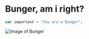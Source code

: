 # Bunger, am i right?
```javascript
var important = "You are a Bunger";
```
![Image of Bunger](https://static.wikia.nocookie.net/bugsnax/images/d/dc/Bunger_sticker.png/revision/latest?cb=20201120182649)
